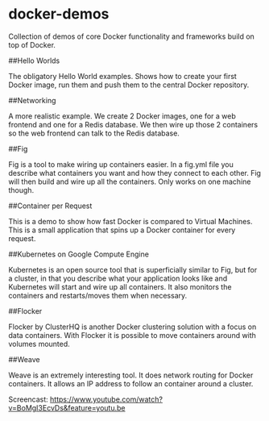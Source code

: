docker-demos
============

Collection of demos of core Docker functionality and frameworks build on top of Docker.

##Hello Worlds

The obligatory Hello World examples. Shows how to create your first Docker image, run them and push them to the central Docker repository.

##Networking

A more realistic example. We create 2 Docker images, one for a web frontend and one for a Redis database. We then wire up those 2 containers so the web frontend can talk to the Redis database.

##Fig

Fig is a tool to make wiring up containers easier. In a fig.yml file you describe what containers you want and how they connect to each other. Fig will then build and wire up all the containers. Only works on one machine though.

##Container per Request

This is a demo to show how fast Docker is compared to Virtual Machines. This is a small application that spins up a Docker container for every request.

##Kubernetes on Google Compute Engine

Kubernetes is an open source tool that is superficially similar to Fig, but for a cluster, in that you describe what your application looks like and Kubernetes will start and wire up all containers. It also monitors the containers and restarts/moves them when necessary.

##Flocker

Flocker by ClusterHQ is another Docker clustering solution with a focus on data containers. With Flocker it is possible to move containers around with volumes mounted.

##Weave

Weave is an extremely interesting tool. It does network routing for Docker containers. It allows an IP address to follow an container around a cluster. 

Screencast: https://www.youtube.com/watch?v=BoMgI3EcvDs&feature=youtu.be
